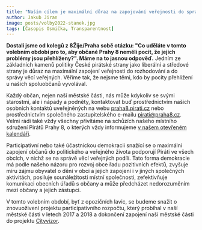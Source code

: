 ```yaml
---
title: "Naším cílem je maximální důraz na zapojování veřejnosti do správy věcí veřejných"
author: Jakub Jiran
image: posts/volby2022-stanek.jpg
tags: [Časopis Osmička, Transparentnost]
---
```


**Dostali jsme od kolegů z 8Žije/Praha sobě otázku: "Co uděláte v tomto volebním období pro to, aby občané Prahy 8 neměli pocit, že jejich problémy jsou přehlíženy?". Máme na to jasnou odpověď.** Jedním ze základních kamenů politiky České pirátské strany jako liberální a středové strany je důraz na maximální zapojení veřejnosti do rozhodování a do správy věcí veřejných. Věříme tak, že nejsme těmi, kdo by pocity přehlížení u našich spoluobčanů vyvolával.

Každý občan, nejen naší městské části, nás může kdykoliv se svými starostmi, ale i nápady a podněty, kontaktovat buď prostřednictvím našich osobních kontaktů uveřejněných na webu [praha8.pirati.cz](http://praha8.pirati.cz) nebo prostřednictvím společného zastupitelského e-mailu [pirati@praha8.cz](mailto:praha8@pirati.cz). Velmi rádi také vždy všechny přivítáme na schůzích našeho místního sdružení Pirátů Prahy 8, o kterých vždy informujeme [v našem otevřeném kalendáři](https://calendar.google.com/calendar/u/0/embed?src=npabehj0rpaqtgo960ju2vjq2s@group.calendar.google.com&ctz=Europe/Prague).

Participativní nebo také účastnickou demokracii snažící se o maximální zapojení občanů do politického a veřejného života podporují Piráti ve všech obcích, v nichž se na správě věcí veřejných podílí. Tato forma demokracie má podle našeho názoru pro rozvoj obce řadu pozitivních efektů, zvyšuje míru zájmu obyvatel o dění v obci a jejich zapojení i v jiných společných aktivitách, posiluje sounáležitosti místní společnosti, zefektivňuje komunikaci obecních úřadů s občany a může předcházet nedorozuměním mezi občany a jejich zástupci.

V tomto volebním období, byť z opozičních lavic, se budeme snažit o znovuoživení projektu participativního rozpočtu, který probíhal v naší městské části v letech 2017 a 2018 a dokončení zapojení naší městské části do projektu [Cityvizor](https://praha8.pirati.cz/aktuality/stitky/cityvizor/).